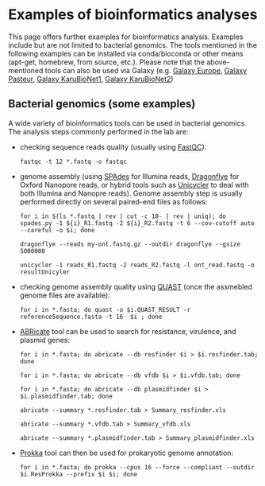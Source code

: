 # Examples of bioinformatics analyses
This page offers further examples for bioinformatics analysis. Examples include but are not limited to bacterial genomics.
The tools mentioned in the following examples can be installed via conda/bioconda or other means (apt-get, homebrew, from source, etc.). Please note that the above-mentioned tools can also be used via Galaxy (e.g. [Galaxy Europe](https://usegalaxy.eu/), [Galaxy Pasteur](https://galaxy.pasteur.fr/), [Galaxy KaruBioNet1](http://calamar.univ-ag.fr/c3i/galaxy_karubionet.html), [Galaxy KaruBioNet2](https://exocet1.univ-antilles.fr:8082/))

## Bacterial genomics (some examples)
A wide variety of bioinformatics tools can be used in bacterial genomics. The analysis steps commonly performed in the lab are:
- checking sequence reads quality (usually using [FastQC](https://github.com/s-andrews/FastQC)):
  
  `fastqc -t 12 *.fastq -o fastqc`
- genome assembly (using [SPAdes](https://github.com/ablab/spades) for Illumina reads, [Dragonflye](https://github.com/rpetit3/dragonflye) for Oxford Nanopore reads, or hybrid tools such as [Unicycler](https://github.com/rrwick/Unicycler) to deal with both Illumina and Nanopre reads). Genome assembly step is usually performed directly on several paired-end files as follows:
  
  `for i in $(ls *.fastq | rev | cut -c 10- | rev | uniq); do spades.py -1 ${i}_R1.fastq -2 ${i}_R2.fastq -t 6 --cov-cutoff auto --careful -o $i; done`

  `dragonflye --reads my-ont.fastq.gz --outdir dragonflye --gsize 5000000`

  `unicycler -1 reads_R1.fastq -2 reads_R2.fastq -l ont_read.fastq -o resultUnicyler`
- checking genome assembly quality using [QUAST](https://github.com/ablab/quast) (once the assmebled genome files are available):

  `for i in *.fasta; do quast -o $i.QUAST_RESULT -r referenceSequence.fasta -t 16  $i ; done`
- [ABRicate](https://github.com/tseemann/abricate) tool can be used to search for resistance, virulence, and plasmid genes:

  `for i in *.fasta; do abricate --db resfinder $i > $i.resfinder.tab; done`
  
  `for i in *.fasta; do abricate --db vfdb $i > $i.vfdb.tab; done`

  `for i in *.fasta; do abricate --db plasmidfinder $i > $i.plasmidfinder.tab; done`

  `abricate --summary *.resfinder.tab > Summary_resfinder.xls`

  `abricate --summary *.vfdb.tab > Summary_vfdb.xls`

  `abricate --summary *.plasmidfinder.tab > Summary_plasmidfinder.xls`
- [Prokka](https://github.com/tseemann/prokka) tool can then be used for prokaryotic genome annotation:

  `for i in *.fasta; do prokka --cpus 16 --force --compliant --outdir $i.ResProkka --prefix $i $i; done`
  
